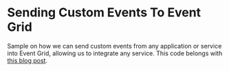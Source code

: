 # Sending Custom Events To Event Grid
Sample on how we can send custom events from any application or service into Event Grid, allowing us to integrate any service. This code belongs with [this blog post](https://blog.eldert.net/sending-custom-events-to-azure-event-grid/).
